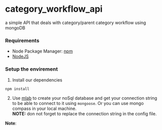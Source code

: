 # category_workflow_api
a simple API that deals with category/parent category workflow using mongoDB

### Requirements
* Node Package Manager: [npm](https://www.npmjs.com/get-npm)
* [NodeJS](https://nodejs.org/en/download/)
### Setup the envirement
1.  Install our dependencies  
```shell
npm install  
```  

2. Use [mlab](https://mlab.com/) to create your noSql database and get your connection string to be able to connect to it using `mongoose`. 
Or you can use mongo compass in your local machine.   
**NOTE:** don not forget to replace the connection string in the config file.


**Note**: 

